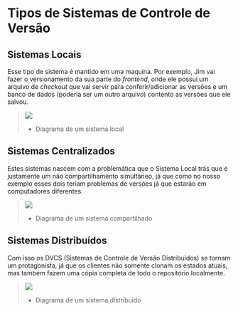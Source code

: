 # Tipos de Sistemas de Controle de Versão

## Sistemas Locais
Esse tipo de sistema é mantido em uma maquina. Por exemplo, Jim vai fazer o versionamento da sua parte do *frontend*, onde ele possui um arquivo de *checkout* que vai servir para conferir/adicionar as versões e um banco de dados (poderia ser um outro arquivo) contento as versões que ele salvou.

> ![](Version-Control-System-sistema-local.png)
> - Diagrama de um sistema local

## Sistemas Centralizados
Estes sistemas nascem com a problemática que o Sistema Local trás que é justamente um não compartilhamento simultâneo, já que como no nosso exemplo esses dois teriam problemas de versões já que estarão em computadores diferentes.

> ![](Version-Control-System-sistema-compartilhado.png)
> -  Diagrama de um sistema compartilhado

## Sistemas Distribuídos
Com isso os DVCS (Sistemas de Controle de Versão Distribuídos) se tornam um protagonista, já que os clientes não somente clonam os estados atuais, mas também fazem uma cópia completa de todo o repositório localmente.

> ![](Version-Control-System-sistemasdistribuidos.png)
> - Diagrama de um sistema distribuído